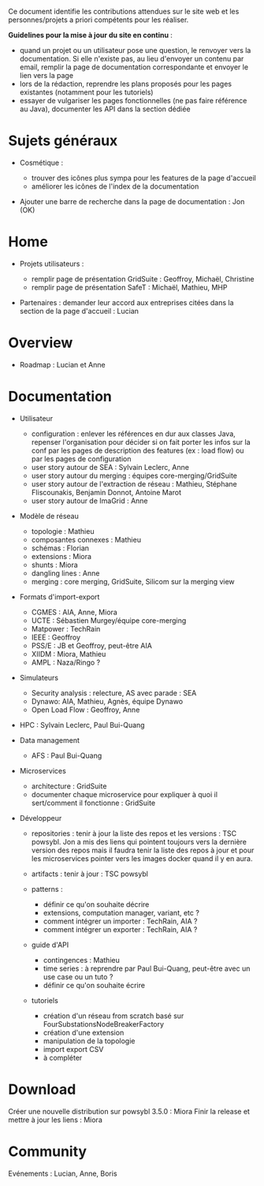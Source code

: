Ce document identifie les contributions attendues sur le site web et les personnes/projets a priori compétents pour les réaliser.

**Guidelines pour la mise à jour du site en continu** :

- quand un projet ou un utilisateur pose une question, le renvoyer vers la documentation. Si elle n'existe pas, au lieu d'envoyer un contenu par email, remplir la page de documentation correspondante et envoyer le lien vers la page
- lors de la rédaction, reprendre les plans proposés pour les pages existantes (notamment pour les tutoriels)
- essayer de vulgariser les pages fonctionnelles (ne pas faire référence au Java), documenter les API dans la section dédiée


# Sujets généraux

- Cosmétique : 
  - trouver des icônes plus sympa pour les features de la page d'accueil
  - améliorer les icônes de l'index de la documentation

- Ajouter une barre de recherche dans la page de documentation : Jon (OK)

# Home

- Projets utilisateurs : 
  - remplir page de présentation GridSuite : Geoffroy, Michaël, Christine
  - remplir page de présentation SafeT : Michaël, Mathieu, MHP

- Partenaires : demander leur accord aux entreprises citées dans la section de la page d'accueil : Lucian

# Overview

- Roadmap : Lucian et Anne

# Documentation

- Utilisateur
  - configuration : enlever les références en dur aux classes Java, repenser l'organisation pour décider si on fait porter les infos sur la conf par les pages de description des features (ex : load flow) ou par les pages de configuration
  - user story autour de SEA : Sylvain Leclerc, Anne
  - user story autour du merging : équipes core-merging/GridSuite
  - user story autour de l'extraction de réseau : Mathieu, Stéphane Fliscounakis, Benjamin Donnot, Antoine Marot
  - user story autour de ImaGrid : Anne

- Modèle de réseau
  - topologie : Mathieu
  - composantes connexes : Mathieu
  - schémas : Florian
  - extensions : Miora
  - shunts : Miora
  - dangling lines : Anne
  - merging : core merging, GridSuite, Silicom sur la merging view

- Formats d'import-export
  - CGMES : AIA, Anne, Miora
  - UCTE : Sébastien Murgey/équipe core-merging
  - Matpower : TechRain
  - IEEE : Geoffroy
  - PSS/E : JB et Geoffroy, peut-être AIA
  - XIIDM : Miora, Mathieu
  - AMPL : Naza/Ringo ?

- Simulateurs
  - Security analysis : relecture, AS avec parade : SEA
  - Dynawo: AIA, Mathieu, Agnès, équipe Dynawo
  - Open Load Flow : Geoffroy, Anne

- HPC : Sylvain Leclerc, Paul Bui-Quang

- Data management
  - AFS : Paul Bui-Quang

- Microservices
  - architecture : GridSuite
  - documenter chaque microservice pour expliquer à quoi il sert/comment il fonctionne : GridSuite

- Développeur
  - repositories : tenir à jour la liste des repos et les versions : TSC powsybl. Jon a mis des liens qui pointent toujours vers la dernière version des repos mais il faudra tenir la liste des repos à jour et pour les microservices pointer vers les images docker quand il y en aura.
  - artifacts : tenir à jour : TSC powsybl
  - patterns :
    - définir ce qu'on souhaite décrire
    - extensions, computation manager, variant, etc ?
    - comment intégrer un importer : TechRain, AIA ?
    - comment intégrer un exporter : TechRain, AIA ?
  - guide d'API
    - contingences : Mathieu
    - time series : à reprendre par Paul Bui-Quang, peut-être avec un use case ou un tuto ?
    - définir ce qu'on souhaite écrire 
      
  - tutoriels
    - création d'un réseau from scratch basé sur FourSubstationsNodeBreakerFactory
    - création d'une extension
    - manipulation de la topologie
    - import export CSV
    - à compléter

# Download

Créer une nouvelle distribution sur powsybl 3.5.0 : Miora
Finir la release et mettre à jour les liens : Miora

# Community

Evénements : Lucian, Anne, Boris

